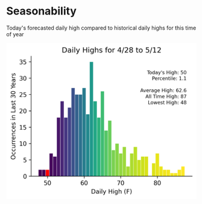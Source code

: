 # Seasonability
Today's forecasted daily high compared to historical daily highs for this time of year

![Alt text](seasonable.png)
